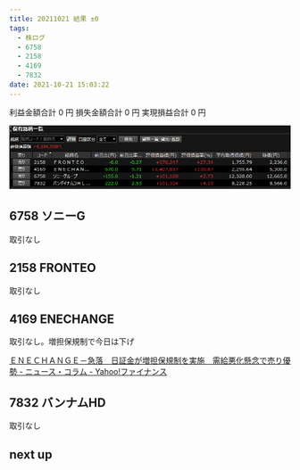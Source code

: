 ```yaml
---
title: 20211021 結果 ±0
tags:
  - 株ログ
  - 6758
  - 2158
  - 4169
  - 7832
date: 2021-10-21 15:03:22
---
```


利益金額合計 0 円
損失金額合計 0 円
実現損益合計 0 円

![i](/kab/img/20211021000.png)

## 6758 ソニーG

取引なし

## 2158 FRONTEO

取引なし

## 4169 ENECHANGE

取引なし。増担保規制で今日は下げ

[ＥＮＥＣＨＡＮＧＥ－急落　日証金が増担保規制を実施　需給悪化懸念で売り優勢 - ニュース・コラム - Yahoo!ファイナンス](https://finance.yahoo.co.jp/news/detail/20211021-10000038-dzh-stocks)

## 7832 バンナムHD

取引なし

## next up

